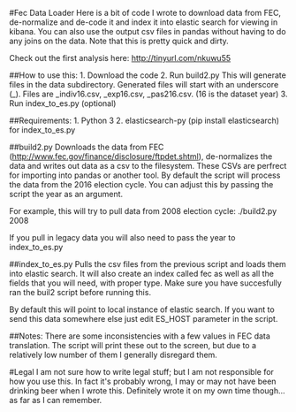 #Fec Data Loader
Here is a bit of code I wrote to download data from FEC, de-normalize and de-code it and index it into elastic search for viewing in kibana. 
You can also use the output csv files in pandas without having to do any joins on the data. Note that this is pretty quick and dirty. 

Check out the first analysis here: http://tinyurl.com/nkuwu55

##How to use this:
     1. Download the code
     2. Run build2.py
        This will generate files in the data subdirectory. Generated files will start with an underscore (_). Files are
        _indiv16.csv, _exp16.csv, _pas216.csv. (16 is the dataset year)
     3. Run index_to_es.py (optional)

##Requirements: 
    1. Python 3
    2. elasticsearch-py (pip install elasticsearch) for index_to_es.py
    

##build2.py
Downloads the data from FEC (http://www.fec.gov/finance/disclosure/ftpdet.shtml), de-normalizes the data and writes out data as a csv to the filesystem. These CSVs are perfrect for importing into pandas or another tool. 
By default the script will process the data from the 2016 election cycle. You can adjust this by passing the script the year as an argument. 

For example, this will try to pull data from 2008 election cycle:
./build2.py 2008 

If you pull in legacy data you will also need to pass the year to index_to_es.py


##index_to_es.py
Pulls the csv files from the previous script and loads them into elastic search. It will also create an index called fec as well as all the fields that you will need, with proper type.
Make sure you have succesfully ran the buil2 script before running this.  

 By default this will point to local instance of elastic search. If you want to send this data somewhere else just edit ES_HOST parameter in the script.

##Notes:
There are some inconsistencies with a few values in FEC data translation. The script will print these out to the screen, but due to a relatively low number of them I generally disregard them.
 
 #Legal
 I am not sure how to write legal stuff; but I am not responsible for how you use this. In fact it's probably wrong, I may or may not have been drinking beer when I wrote this. 
 Definitely wrote it on my own time though... as far as I can remember. 